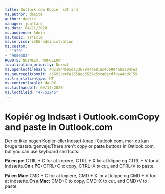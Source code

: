 ```yaml
---
title: Outlook.com Kopiér sæt ind
ms.author: daeite
author: daeite
manager: joallard
ms.date: 04/21/2020
ms.audience: Admin
ms.topic: article
ms.service: o365-administration
ms.custom:
- "1920"
- "9000303"
ROBOTS: NOINDEX, NOFOLLOW
localization_priority: Normal
ms.openlocfilehash: 4dc1944b85da3367947ce01ec45b004abda045e3
ms.sourcegitcommit: c6692ce0fa1358ec3529e59ca0ecdfdea4cdc759
ms.translationtype: MT
ms.contentlocale: da-DK
ms.lasthandoff: 09/14/2020
ms.locfileid: "47752245"
---
```

# <a name="copy-and-paste-in-outlookcom"></a><span data-ttu-id="78954-102">Kopiér og Indsæt i Outlook.com</span><span class="sxs-lookup"><span data-stu-id="78954-102">Copy and paste in Outlook.com</span></span>

<span data-ttu-id="78954-103">Der er ikke nogen Kopiér-eller Indsæt-knap i Outlook.com, men du kan bruge tastaturgenveje:</span><span class="sxs-lookup"><span data-stu-id="78954-103">There aren't copy or paste buttons in Outlook.com, but you can use keyboard shortcuts:</span></span>

<span data-ttu-id="78954-104">**På en pc:** CTRL + C for at kopiere, CTRL + X for at klippe og CTRL + V for at indsætte.</span><span class="sxs-lookup"><span data-stu-id="78954-104">**On a PC:** CTRL+C to copy, CTRL+X to cut, and CTRL+V to paste.</span></span>

<span data-ttu-id="78954-105">**På en Mac:** CMD + C for at kopiere, CMD + X for at klippe og CMD + V for at indsætte.</span><span class="sxs-lookup"><span data-stu-id="78954-105">**On a Mac:** CMD+C to copy, CMD+X to cut, and CMD+V to paste.</span></span>